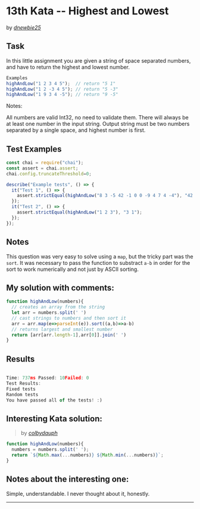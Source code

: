 # 13th Kata -- Highest and Lowest





by *[dnewbie25](https://www.codewars.com/users/dnewbie25)*


## Task

In this little assignment you are given a string of space separated numbers, and have to return the highest and lowest number.

```js
Examples
highAndLow("1 2 3 4 5");  // return "5 1"
highAndLow("1 2 -3 4 5"); // return "5 -3"
highAndLow("1 9 3 4 -5"); // return "9 -5"
```

Notes:

All numbers are valid Int32, no need to validate them.
There will always be at least one number in the input string.
Output string must be two numbers separated by a single space, and highest number is first.


## Test Examples

```js
const chai = require("chai");
const assert = chai.assert;
chai.config.truncateThreshold=0;

describe("Example tests", () => {
  it("Test 1", () => {
    assert.strictEqual(highAndLow("8 3 -5 42 -1 0 0 -9 4 7 4 -4"), "42 -9");
  });
  it("Test 2", () => {
    assert.strictEqual(highAndLow("1 2 3"), "3 1");
  });
});


```


## Notes

This question was very easy to solve using a `map`, but the tricky part was the `sort`. It was necessary to pass the function to substract `a-b` in order for the sort to work numerically and not just by ASCII sorting.

## My solution with comments:

```js
function highAndLow(numbers){
  // creates an array from the string
  let arr = numbers.split(' ')
  // cast strings to numbers and then sort it
  arr = arr.map(e=>parseInt(e)).sort((a,b)=>a-b)
  // returns largest and smallest number
  return [arr[arr.length-1],arr[0]].join(' ')
}

```


## Results

```js

Time: 737ms Passed: 10Failed: 0
Test Results:
Fixed tests
Random tests
You have passed all of the tests! :)

```

## Interesting Kata solution:
> by *[colbydauph](https://www.codewars.com/kata/reviews/55565cd093eb1235210000a0/groups/55c3e755d024a7915300012a)*

```js
function highAndLow(numbers){
  numbers = numbers.split(' ');
  return `${Math.max(...numbers)} ${Math.min(...numbers)}`;
}
```

## Notes about the interesting one:

Simple, understandable. I never thought about it, honestly.

---